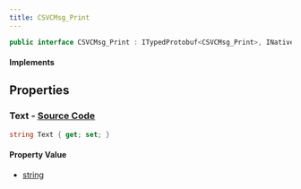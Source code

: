 ```yaml
---
title: CSVCMsg_Print
---
```


```csharp
public interface CSVCMsg_Print : ITypedProtobuf<CSVCMsg_Print>, INativeHandle, INetMessage<CSVCMsg_Print>, IDisposable
```

#### Implements

## Properties

### **Text** - [Source Code](https://github.com/swiftly-solution/swiftlys2/blob/main/managed/src/SwiftlyS2.Generated/Protobufs/Interfaces/CSVCMsg_Print.cs#L18)

```csharp
string Text { get; set; }
```

#### Property Value

- [string](https://learn.microsoft.com/dotnet/api/system.string)

